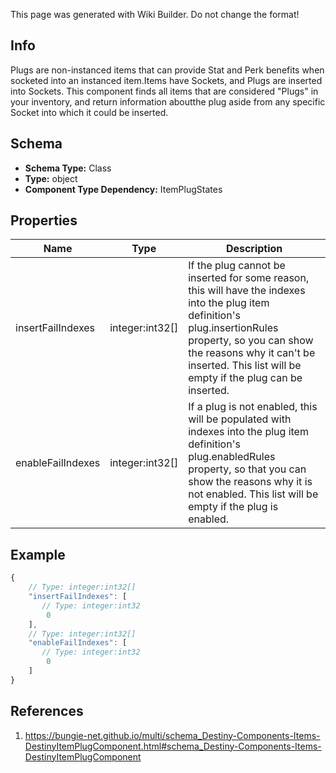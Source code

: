 <span class="wiki-builder">This page was generated with Wiki Builder. Do not change the format!</span>

## Info
Plugs are non-instanced items that can provide Stat and Perk benefits when socketed into an instanced item.Items have Sockets, and Plugs are inserted into Sockets. This component finds all items that are considered &quot;Plugs&quot; in your inventory, and return information aboutthe plug aside from any specific Socket into which it could be inserted.

## Schema
* **Schema Type:** Class
* **Type:** object
* **Component Type Dependency:** ItemPlugStates

## Properties
Name | Type | Description
---- | ---- | -----------
insertFailIndexes | integer:int32[] | If the plug cannot be inserted for some reason, this will have the indexes into the plug item definition's plug.insertionRules property, so you can show the reasons why it can't be inserted. This list will be empty if the plug can be inserted.
enableFailIndexes | integer:int32[] | If a plug is not enabled, this will be populated with indexes into the plug item definition's plug.enabledRules property, so that you can show the reasons why it is not enabled. This list will be empty if the plug is enabled.

## Example
```javascript
{
    // Type: integer:int32[]
    "insertFailIndexes": [
       // Type: integer:int32
        0
    ],
    // Type: integer:int32[]
    "enableFailIndexes": [
       // Type: integer:int32
        0
    ]
}

```

## References
1. https://bungie-net.github.io/multi/schema_Destiny-Components-Items-DestinyItemPlugComponent.html#schema_Destiny-Components-Items-DestinyItemPlugComponent
